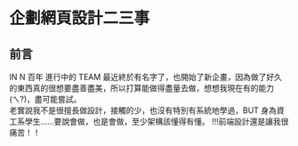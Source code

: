 # 企劃網頁設計二三事

## 前言

IN N 百年 進行中的 TEAM 最近終於有名字了，也開始了新企畫，因為做了好久的東西真的很想要盡善盡美，所以打算能做得盡量去做，想想我現在有的能力(ㄟ?)，盡可能嘗試。  
老實說我不是很擅長做設計，接觸的少，也沒有特別有系統地學過，BUT 身為資工系學生......要說會做，也是會做，至少架構該懂得有懂。
!!!前端設計還是讓我很痛苦！！
